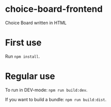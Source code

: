 # choice-board-frontend
Choice Board written in HTML


# First use

Run `npm install`.


# Regular use

To run in DEV-mode: `npm run build:dev`.

If you want to build a bundle: `npm run build:dist`.
